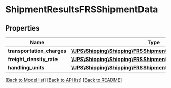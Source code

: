 # ShipmentResultsFRSShipmentData

## Properties
Name | Type | Description | Notes
------------ | ------------- | ------------- | -------------
**transportation_charges** | [**\UPS\Shipping\Shipping\FRSShipmentDataTransportationCharges**](FRSShipmentDataTransportationCharges.md) |  | 
**freight_density_rate** | [**\UPS\Shipping\Shipping\FRSShipmentDataFreightDensityRate**](FRSShipmentDataFreightDensityRate.md) |  | [optional] 
**handling_units** | [**\UPS\Shipping\Shipping\FRSShipmentDataHandlingUnits[]**](FRSShipmentDataHandlingUnits.md) |  | [optional] 

[[Back to Model list]](../../README.md#documentation-for-models) [[Back to API list]](../../README.md#documentation-for-api-endpoints) [[Back to README]](../../README.md)

